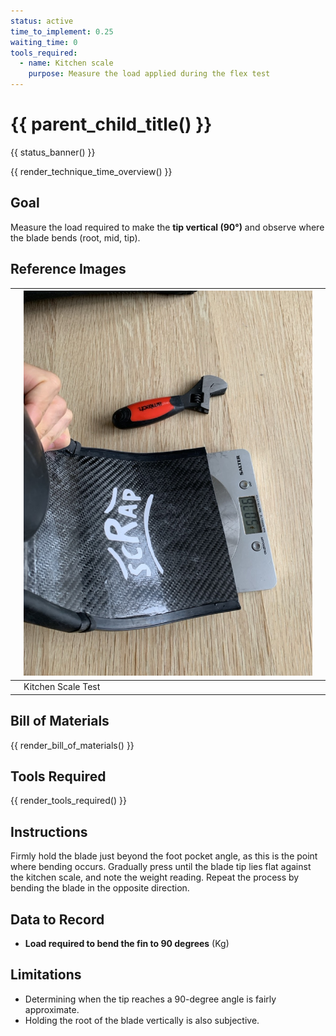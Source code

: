 ```yaml
---
status: active
time_to_implement: 0.25
waiting_time: 0
tools_required:
  - name: Kitchen scale
    purpose: Measure the load applied during the flex test
---
```

# {{ parent_child_title() }}
{{ status_banner() }}

{{ render_technique_time_overview() }}

## Goal
Measure the load required to make the **tip vertical (90°)** and observe where the blade bends (root, mid, tip).

## Reference Images

|  | ![Kitchen Scale Test](t_kitchen_scale.jpeg) |  |
|--|---------------------------------------------|--|
|  | Kitchen Scale Test                          |  |

## Bill of Materials

{{ render_bill_of_materials() }}

## Tools Required
{{ render_tools_required() }}

## Instructions

Firmly hold the blade just beyond the foot pocket angle, as this is the point where bending occurs. Gradually press
until the blade tip lies flat against the kitchen scale, and note the weight reading. Repeat the process by bending the
blade in the opposite direction.

## Data to Record
- **Load required to bend the fin to 90 degrees** (Kg)

## Limitations

- Determining when the tip reaches a 90-degree angle is fairly approximate.
- Holding the root of the blade vertically is also subjective.

